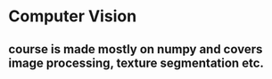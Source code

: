 # Computer Vision

## course is made mostly on numpy and covers image processing, texture segmentation etc. 
